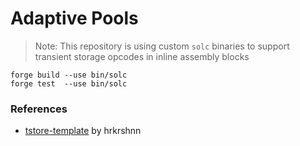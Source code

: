 # Adaptive Pools

> Note: This repository is using custom `solc` binaries to support transient storage opcodes in inline assembly blocks
```
forge build --use bin/solc
forge test  --use bin/solc
```






### References
- [tstore-template](https://github.com/hrkrshnn/tstore-template/tree/master) by hrkrshnn

